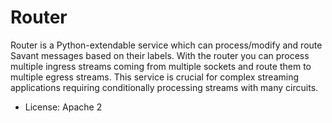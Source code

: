# Router

Router is a Python-extendable service which can process/modify and route Savant messages based on their labels. With the router you can process multiple ingress streams coming from multiple sockets and route them to multiple egress streams. This service is crucial for complex streaming applications requiring conditionally processing streams with many circuits.

* License: Apache 2
